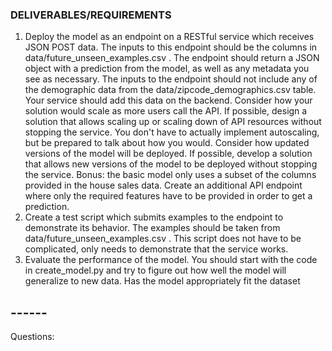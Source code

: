 ### DELIVERABLES/REQUIREMENTS

1. Deploy the model as an endpoint on a RESTful service which receives JSON
 POST data.
 The inputs to this endpoint should be the columns in
 data/future_unseen_examples.csv .
 The endpoint should return a JSON object
 with a prediction from the model, as well as any metadata you see as
 necessary.
 The inputs to the endpoint should not include any of the demographic
 data from the 
data/zipcode_demographics.csv table.  Your service should
 add this data on the backend.
 Consider how your solution would scale as more users call the API.
 If possible, design a solution that allows scaling up or scaling down of API
 resources without stopping the service.  You don't have to actually
 implement autoscaling, but be prepared to talk about how you would.
 Consider how updated versions of the model will be deployed.
 If possible, develop a solution that allows new versions of the model to be
 deployed without stopping the service.
 Bonus: the basic model only uses a subset of the columns provided in the
 house sales data.
 Create an additional API endpoint where only the required features have
 to be provided in order to get a prediction.
 2. Create a test script which submits examples to the endpoint to demonstrate
 its behavior.  The examples should be taken from
 data/future_unseen_examples.csv .
 This script does not have to be complicated, only needs to demonstrate
 that the service works.
3. Evaluate the performance of the model.  You should start with the code
 in 
create_model.py and try to figure out how well the model will generalize
 to new data.  Has the model appropriately fit the dataset

 ## ------ ##

 Questions:
